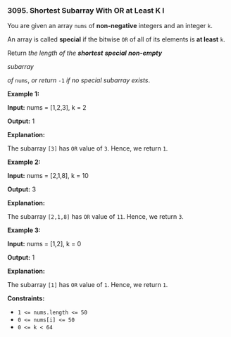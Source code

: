 ### 3095\. Shortest Subarray With OR at Least K I

You are given an array `nums` of **non-negative** integers and an integer `k`.

An array is called **special** if the bitwise `OR` of all of its elements is **at least** `k`.

Return _the length of the **shortest** **special** **non-empty**_

_subarray_

_of_ `nums`, _or return_ `-1` _if no special subarray exists_.

**Example 1:**

**Input:** nums = \[1,2,3\], k = 2

**Output:** 1

**Explanation:**

The subarray `[3]` has `OR` value of `3`. Hence, we return `1`.

**Example 2:**

**Input:** nums = \[2,1,8\], k = 10

**Output:** 3

**Explanation:**

The subarray `[2,1,8]` has `OR` value of `11`. Hence, we return `3`.

**Example 3:**

**Input:** nums = \[1,2\], k = 0

**Output:** 1

**Explanation:**

The subarray `[1]` has `OR` value of `1`. Hence, we return `1`.

**Constraints:**

*   `1 <= nums.length <= 50`
*   `0 <= nums[i] <= 50`
*   `0 <= k < 64`

